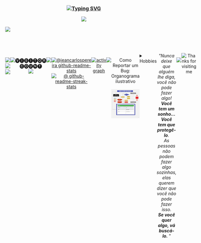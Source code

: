 
<!-- **************************************************************** Jean Pereira **************************************************************** -->


<h3 align="center"><a href="https://git.io/typing-svg"><img src="https://readme-typing-svg.demolab.com?font=Fira+Code&weight=500&size=30&pause=0&duration=4000&color=00BFFF&center=true&width=700&lines=Jean Pereira" alt="Typing SVG" /></a></h3>

<p align="center">
<img src="https://readme-typing-svg.herokuapp.com/?font=Righteous&size=50&color=Fira&center=true&vCenter=true&width=650&height=70&duration=4000&lines=Quality+Assurance..." />

<img src="https://user-images.githubusercontent.com/73097560/115834477-dbab4500-a447-11eb-908a-139a6edaec5c.gif"><br><br><br><br>

<!-- **************************************************************** LINGUAGENS **************************************************************** -->

<div style="display: flex; align-items: flex-start; align: center">
<table align="center">
  <tr>
    <td align="center" width="96">
        <img src="https://techstack-generator.vercel.app/js-icon.svg" alt="icon" width="40" height="40" />
      <br>JavaScript
    </td>
    <td align="center" width="96">
        <img src="https://techstack-generator.vercel.app/github-icon.svg" alt="icon" width="40" height="40" />
      <br>Github
    </td>
    <td align="center" width="96"> 
        <img src="https://user-images.githubusercontent.com/25181517/192108372-f71d70ac-7ae6-4c0d-8395-51d8870c2ef0.png" width="40" height="40" alt="Git" />
      <br>Git
    <td align="center"  width="96">
        <img src="https://skillicons.dev/icons?i=html" width="40" height="40" alt="HTML5" />
      <br>HTML5
    </td>
    <td align="center" width="96">
        <img src="https://skillicons.dev/icons?i=css" width="40" height="40" alt="css" />
      <br>CSS
    </td>
    <td align="center" width="96">
        <img src="https://skillicons.dev/icons?i=nodejs" width="40" height="40" alt="Nodejs" />
      <br>Nodejs
    </td>
    <td align="center" width="96">
        <img src="https://skillicons.dev/icons?i=vscode" width="40" height="40" alt="VsCode" />
      <br>VsCode
    </td>
    <td align="center" width="96">
        <img src="https://skillicons.dev/icons?i=selenium" width="40" height="40" alt="Selenium" />
      <br>Selenium
    </td>
      <td align="center" width="96">
        <img src="https://skillicons.dev/icons?i=java" width="40" height="40" alt="java" />
      <br>Java
    </td>
      <td align="center" width="96">
        <img src="https://skillicons.dev/icons?i=VISUALSTUDIO" width="40" height="40" alt="VISUALBASIC" />
      <br>VBA
    </td>
</div>
  
<!-- **************************************************************** CONTATOS **************************************************************** -->

<table align="center">
<div align="center">

 <a href="https://instagram.com/jean_minha_arte" target="_blank"><img src="https://img.shields.io/badge/-Instagram: Jean__Minha__Arte-%23E4405F?style=for-the-badge&logo=instagram&logoColor=white" target="_blank"></a>
  <a href="https://www.linkedin.com/in/jean-pereira-235338263" target="_blank"><img src="https://img.shields.io/badge/-LinkedIn-%230077B5?style=for-the-badge&logo=linkedin&logoColor=white" target="_blank"></a> 
 <a href = "mailto:jean.cp@yahoo.com"><img src="https://img.shields.io/badge/-Contacto: jean.cp@yahoo.com-%23E4405F?style=for-the-badge&logo=yahoo&logoColor=white" target="_blank"></a>

</div>

<img src="https://user-images.githubusercontent.com/73097560/115834477-dbab4500-a447-11eb-908a-139a6edaec5c.gif"><br><br><br><br>


<p align="center"> 
 🅥🅘🅢🅘🅣🅞🅡 🅒🅞🅤🅝🅣<br>
  <img src="https://profile-counter.glitch.me/jeancarlospereira/count.svg"/>
  </p>
  
<p align="center">
<img src="https://github-readme-stats.vercel.app/api/top-langs/?username=jeancarlospereira&theme=gotham&layout=compact"width="47%"/> 
</p>

<p align="center">
<a href="https://github.com/jeancarlospereira?tab=repositories"><img src="https://github-readme-stats-one-bice.vercel.app/api?username=jeancarlospereira&theme=gotham&show_icons=true&count_private=true&hide_border=false&role=OWNER,ORGANIZATION_MEMBER,COLLABORATOR"  width="48%" alt="@jeancarlospereira github-readme-stats"/></a>
<a href="https://github.com/jeancarlospereira?tab=stars"><img src="https://github-readme-streak-stats.herokuapp.com?user=jeancarlospereira&theme=gotham&hide_border=false&date_format=M%20j%5B%2C%20Y%5D"  width="48%" alt="@ github-readme-streak-stats"/></a>
</p>



<!-- activity graph heroku-app start -->
<p align="center">
    <a href="https://jharohit.com.np/">
        <img src="https://github-readme-activity-graph.vercel.app/graph?username=jeancarlospereira&theme=gotham&hide_border=false&hide_title=false&area=true&custom_title=Total%20Contribution%20Graph%20In%20All%20Repo" width="95%" alt="activity graph">
    </a>
</p>
<!-- activity graph heroku-app end -->








<img src="https://user-images.githubusercontent.com/73097560/115834477-dbab4500-a447-11eb-908a-139a6edaec5c.gif"><br><br><br><br>

<p align="center">
Como Reportar um Bug: Organograma ilustrativo<br><br>
<img src="https://github.com/JeanCarlosPereira/JeanCarlosPereira/blob/main/Organog_Report_bug.jpeg"><br><br><br><br>

<details>
  <summary>Hobbies</summary>

  🌏 Colecionar
  📚 Estudar
  🎨 Desenhar e Pintar
  🎧 Ouvir Musicas
</details>



<hr />

<div align="center">
  <i>"Nunca deixe que alguém lhe diga, você não pode fazer algo! <br><b>Você tem um sonho... Você tem que protegê-lo</b>.<br> As pessoas não podem fazer algo sozinhas, elas querem dizer que você não pode fazer isso. <br><b>Se você quer algo, vá buscá-lo. </b>"</i>
</div>

<img src="https://user-images.githubusercontent.com/73097560/115834477-dbab4500-a447-11eb-908a-139a6edaec5c.gif"><br><br><br><br>



<div align="center">

<img height="100" alt="Thanks for visiting me" width="100%" src="https://raw.githubusercontent.com/BrunnerLivio/brunnerlivio/master/images/marquee.svg" />
<br />











